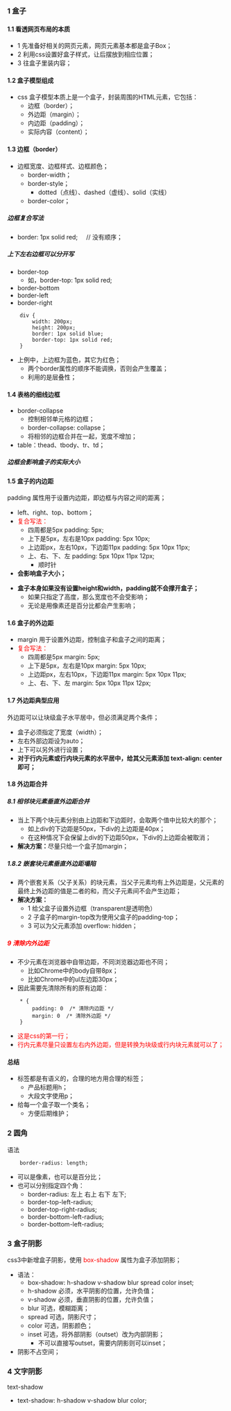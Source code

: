 <!--
 * @Descripttion: 
 * @version: 
 * @Author: 唐帆
 * @Date: 2020-04-06 16:10:15
 * @LastEditors: 唐帆
 * @LastEditTime: 2020-04-08 13:36:33
 -->

### 1 盒子
#### 1.1 看透网页布局的本质
- 1 先准备好相关的网页元素，网页元素基本都是盒子Box；
- 2 利用css设置好盒子样式，让后摆放到相应位置；
- 3 往盒子里装内容；

#### 1.2 盒子模型组成
- css 盒子模型本质上是一个盒子，封装周围的HTML元素，它包括：
    - 边框（border）；
    - 外边距（margin）；
    - 内边距（padding）；
    - 实际内容（content）；

#### 1.3 边框（border）
- 边框宽度、边框样式、边框颜色；
    - border-width；
    - border-style；
        - dotted（点线）、dashed（虚线）、solid（实线）
    - border-color；

##### 边框复合写法
- border: 1px solid red; &nbsp;&nbsp;&nbsp;&nbsp;// 没有顺序；

##### 上下左右边框可以分开写
- border-top
    - 如，border-top: 1px solid red;
- border-bottom
- border-left
- border-right
```
    div {
        width: 200px;
        height: 200px;
        border: 1px solid blue;
        border-top: 1px solid red;
    }
```
- 上例中，上边框为蓝色，其它为红色；
    - 两个border属性的顺序不能调换，否则会产生覆盖；
    - 利用的是层叠性；

#### 1.4 表格的细线边框
- border-collapse
    - 控制相邻单元格的边框；
    - border-collapse: collapse；
    - 将相邻的边框合并在一起，宽度不增加；
- table：thead、tbody、tr、td；

##### 边框会影响盒子的实际大小

#### 1.5 盒子的内边距
padding 属性用于设置内边距，即边框与内容之间的距离；
- left、right、top、bottom；
- <font color=red>复合写法：</font>
    - 四周都是5px padding: 5px;
    - 上下是5px，左右是10px padding: 5px 10px;
    - 上边距px，左右10px，下边距11px padding: 5px 10px 11px;
    - 上、右、下、左 padding: 5px 10px 11px 12px;
        - 顺时针
- <strong>会影响盒子大小；</strong>
>
- <strong>盒子本身如果没有设置height和width，padding就不会撑开盒子；</strong>
    - 如果只指定了高度，那么宽度也不会受影响；
    - 无论是用像素还是百分比都会产生影响；

#### 1.6 盒子的外边距
- margin 用于设置外边距，控制盒子和盒子之间的距离；
- <font color=red>复合写法：</font>
    - 四周都是5px margin: 5px;
    - 上下是5px，左右是10px margin: 5px 10px;
    - 上边距px，左右10px，下边距11px margin: 5px 10px 11px;
    - 上、右、下、左 margin: 5px 10px 11px 12px;

#### 1.7 外边距典型应用
外边距可以让块级盒子水平居中，但必须满足两个条件；
- 盒子必须指定了宽度（width）；
- 左右外部边距设为auto；
- 上下可以另外进行设置；
- <strong>对于行内元素或行内块元素的水平居中，给其父元素添加 text-align: center 即可；</strong>

#### 1.8 外边距合并
##### 8.1 相邻块元素垂直外边距合并
- 当上下两个块元素分别由上边距和下边距时，会取两个值中比较大的那个；
    - 如上div的下边距是50px，下div的上边距是40px；
    - 在这种情况下会保留上div的下边距50px，下div的上边距会被取消；
- <strong>解决方案：</strong>尽量只给一个盒子加margin；

##### 1.8.2 嵌套块元素垂直外边距塌陷
- 两个嵌套关系（父子关系）的块元素，当父子元素均有上外边距是，父元素的最终上外边距的值是二者的和，而父子元素间不会产生边距；
- <strong>解决方案：</strong>
    - 1 给父盒子设置外边框（transparent是透明色）
    - 2 子盒子的margin-top改为使用父盒子的padding-top；
    - 3 可以为父元素添加 overflow: hidden；

##### <font color=red>9 清除内外边距</font>
- 不少元素在浏览器中自带边距，不同浏览器边距也不同；
    - 比如Chrome中的body自带8px；
    - 比如Chrome中的ul左边距30px；
- 因此需要先清除所有的原有边距：
```
    * {
        padding: 0  /* 清除内边距 */
        margin: 0  /* 清除外边距 */
    }
```
- <font color=red>这是css的第一行；
- 行内元素尽量只设置左右内外边距，但是转换为块级或行内块元素就可以了；</font>

#### 总结
- 标签都是有语义的，合理的地方用合理的标签；
    - 产品标题用h；
    - 大段文字使用p；
- 给每一个盒子取一个类名；
    - 方便后期维护；


### 2 圆角
 语法
```
    border-radius: length;
```
- 可以是像素，也可以是百分比；
- 也可以分别指定四个角：
    - border-radius: 左上 右上 右下 左下;
    - border-top-left-radius;
    - border-top-right-radius;
    - border-bottom-left-radius;
    - border-bottom-left-radius;

### 3 盒子阴影
css3中新增盒子阴影，使用 <font color=red>box-shadow</font> 属性为盒子添加阴影；
- 语法：
    - box-shadow: h-shadow v-shadow blur spread color inset;
    - h-shadow  必须，水平阴影的位置，允许负值；
    - v-shadow  必须，垂直阴影的位置，允许负值；
    - blur  可选，模糊距离；
    - spread    可选，阴影尺寸；
    - color 可选，阴影颜色；
    - inset 可选，将外部阴影（outset）改为内部阴影；
        - 不可以直接写outset，需要内阴影则可以inset；
- 阴影不占空间；

### 4 文字阴影
text-shadow
- text-shadow: h-shadow v-shadow blur color;